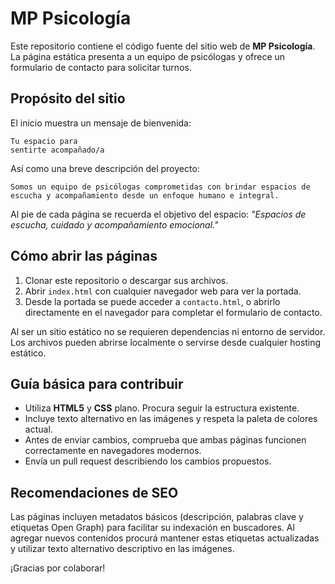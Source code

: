 # MP Psicología

Este repositorio contiene el código fuente del sitio web de **MP Psicología**. La página estática presenta a un equipo de psicólogas y ofrece un formulario de contacto para solicitar turnos.

## Propósito del sitio

El inicio muestra un mensaje de bienvenida:

```
Tu espacio para
sentirte acompañado/a
```

Así como una breve descripción del proyecto:

```
Somos un equipo de psicólogas comprometidas con brindar espacios de escucha y acompañamiento desde un enfoque humano e integral.
```

Al pie de cada página se recuerda el objetivo del espacio: *"Espacios de escucha, cuidado y acompañamiento emocional."*

## Cómo abrir las páginas

1. Clonar este repositorio o descargar sus archivos.
2. Abrir `index.html` con cualquier navegador web para ver la portada.
3. Desde la portada se puede acceder a `contacto.html`, o abrirlo directamente en el navegador para completar el formulario de contacto.

Al ser un sitio estático no se requieren dependencias ni entorno de servidor. Los archivos pueden abrirse localmente o servirse desde cualquier hosting estático.

## Guía básica para contribuir

- Utiliza **HTML5** y **CSS** plano. Procura seguir la estructura existente.
- Incluye texto alternativo en las imágenes y respeta la paleta de colores actual.
- Antes de enviar cambios, comprueba que ambas páginas funcionen correctamente en navegadores modernos.
- Envía un pull request describiendo los cambios propuestos.

## Recomendaciones de SEO

Las páginas incluyen metadatos básicos (descripción, palabras clave y etiquetas
Open Graph) para facilitar su indexación en buscadores. Al agregar nuevos
contenidos procurá mantener estas etiquetas actualizadas y utilizar texto
alternativo descriptivo en las imágenes.

¡Gracias por colaborar!

